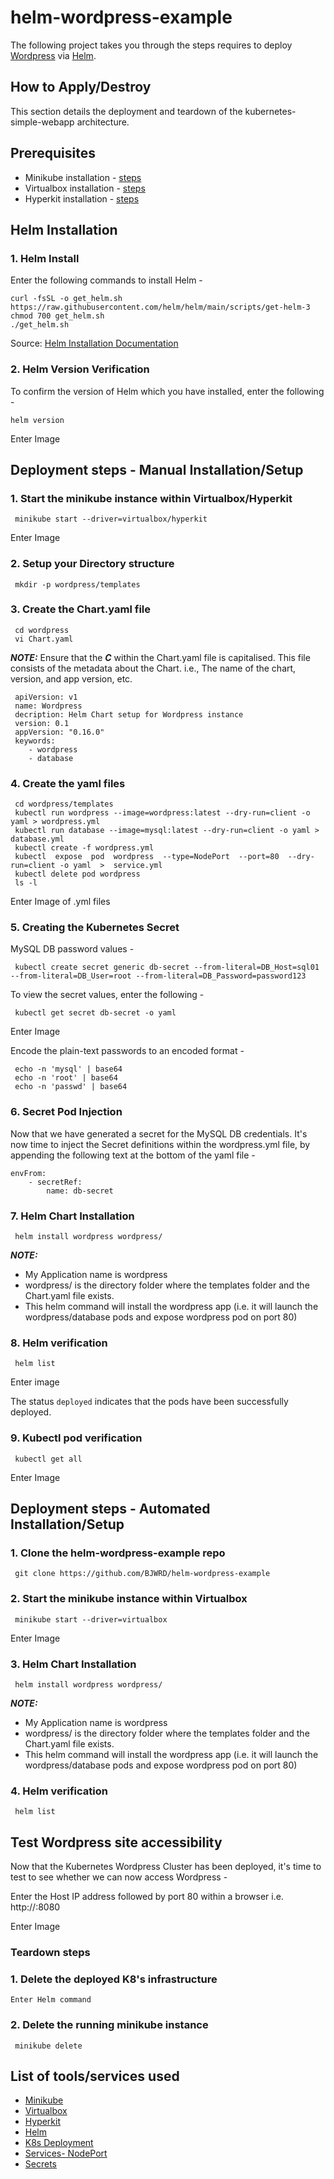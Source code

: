 # helm-wordpress-example
The following project takes you through the steps requires to deploy [Wordpress](https://wordpress.org/) via [Helm](https://helm.sh/).

## How to Apply/Destroy
This section details the deployment and teardown of the kubernetes-simple-webapp architecture. 

## Prerequisites
* Minikube installation - [steps](https://minikube.sigs.k8s.io/docs/start/)
* Virtualbox installation - [steps](https://www.virtualbox.org/wiki/Downloads) 
* Hyperkit installation - [steps](https://minikube.sigs.k8s.io/docs/drivers/hyperkit/)

## Helm Installation

### 1. Helm Install
Enter the following commands to install Helm -

    curl -fsSL -o get_helm.sh https://raw.githubusercontent.com/helm/helm/main/scripts/get-helm-3
    chmod 700 get_helm.sh
    ./get_helm.sh
    
Source: [Helm Installation Documentation](https://helm.sh/docs/intro/install/)

### 2. Helm Version Verification
To confirm the version of Helm which you have installed, enter the following -

    helm version

Enter Image

## Deployment steps - Manual Installation/Setup

### 1. Start the minikube instance within Virtualbox/Hyperkit
     minikube start --driver=virtualbox/hyperkit

Enter Image

### 2. Setup your Directory structure
     mkdir -p wordpress/templates
     
### 3. Create the Chart.yaml file
     cd wordpress
     vi Chart.yaml

***NOTE:*** Ensure that the ***C*** within the Chart.yaml file is capitalised. This file consists of the metadata about the Chart. i.e., The name of the chart, version, and app version, etc.

     apiVersion: v1
     name: Wordpress
     decription: Helm Chart setup for Wordpress instance
     version: 0.1
     appVersion: "0.16.0"
     keywords:
        - wordpress
        - database

### 4. Create the yaml files
     cd wordpress/templates
     kubectl run wordpress --image=wordpress:latest --dry-run=client -o yaml > wordpress.yml
     kubectl run database --image=mysql:latest --dry-run=client -o yaml > database.yml
     kubectl create -f wordpress.yml
     kubectl  expose  pod  wordpress  --type=NodePort  --port=80  --dry-run=client -o yaml  >  service.yml
     kubectl delete pod wordpress
     ls -l
 
Enter Image of .yml files

### 5. Creating the Kubernetes Secret
MySQL DB password values -

     kubectl create secret generic db-secret --from-literal=DB_Host=sql01 --from-literal=DB_User=root --from-literal=DB_Password=password123
     
To view the secret values, enter the following -

     kubectl get secret db-secret -o yaml

Enter Image 

Encode the plain-text passwords to an encoded format  -

     echo -n 'mysql' | base64
     echo -n 'root' | base64
     echo -n 'passwd' | base64

### 6. Secret Pod Injection
Now that we have generated a secret for the MySQL DB credentials. It's now time to inject the Secret definitions within the wordpress.yml file, by appending the following text at the bottom of the yaml file -

    envFrom:
        - secretRef:
            name: db-secret

### 7. Helm Chart Installation
     helm install wordpress wordpress/
     
***NOTE:*** 
* My Application name is wordpress 
* wordpress/ is the directory folder where the templates folder and the Chart.yaml file exists.
* This helm command will install the wordpress app (i.e. it will launch the wordpress/database pods and expose wordpress pod on port 80)
     
### 8. Helm verification
     helm list

Enter image

The status `deployed` indicates that the pods have been successfully deployed.

### 9. Kubectl pod verification
     kubectl get all
     
Enter Image

## Deployment steps - Automated Installation/Setup

###	1. Clone the helm-wordpress-example repo
     git clone https://github.com/BJWRD/helm-wordpress-example

### 2. Start the minikube instance within Virtualbox
     minikube start --driver=virtualbox

Enter Image

### 3. Helm Chart Installation
     helm install wordpress wordpress/
     
***NOTE:*** 
* My Application name is wordpress 
* wordpress/ is the directory folder where the templates folder and the Chart.yaml file exists.
* This helm command will install the wordpress app (i.e. it will launch the wordpress/database pods and expose wordpress pod on port 80)
     
### 4. Helm verification
     helm list

## Test Wordpress site accessibility
Now that the Kubernetes Wordpress Cluster has been deployed, it's time to test to see whether we can now access Wordpress -

Enter the Host IP address followed by port 80 within a browser i.e. http://<Host IP>:8080

   Enter Image

### Teardown steps

### 1. Delete the deployed K8's infrastructure
    Enter Helm command
    
### 2.  Delete the running minikube instance
     minikube delete

## List of tools/services used
* [Minikube](https://minikube.sigs.k8s.io/docs/)
* [Virtualbox](https://www.virtualbox.org/wiki/Downloads)
* [Hyperkit](https://minikube.sigs.k8s.io/docs/drivers/hyperkit/)
* [Helm](https://helm.sh/)
* [K8s Deployment](https://kubernetes.io/docs/concepts/workloads/controllers/deployment/)
* [Services- NodePort](https://kubernetes.io/docs/concepts/services-networking/service/)
* [Secrets](https://kubernetes.io/docs/concepts/configuration/secret/)
